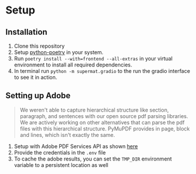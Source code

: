 # Setup

## Installation

1. Clone this repository
2. Setup [python-poetry](https://python-poetry.org/docs/#installation) in your system.
3. Run `poetry install --with=frontend --all-extras` in your virtual environment to install all required dependencies.
4. In terminal run `python -m supermat.gradio` to the run the gradio interface to see it in action.

## Setting up Adobe

> We weren't able to capture hierarchical structure like section, paragraph, and sentences with our open source pdf parsing libraries. We are actively working on other alternatives that can parse the pdf files with this hierarchical structure. PyMuPDF provides in page, block and lines, which isn't exactly the same.

1. Setup with Adobe PDF Services API as shown [here](https://developer.adobe.com/document-services/docs/overview/pdf-services-api/)
2. Provide the credentials in the `.env` file
3. To cache the adobe results, you can set the `TMP_DIR` environment variable to a persistent location as well
